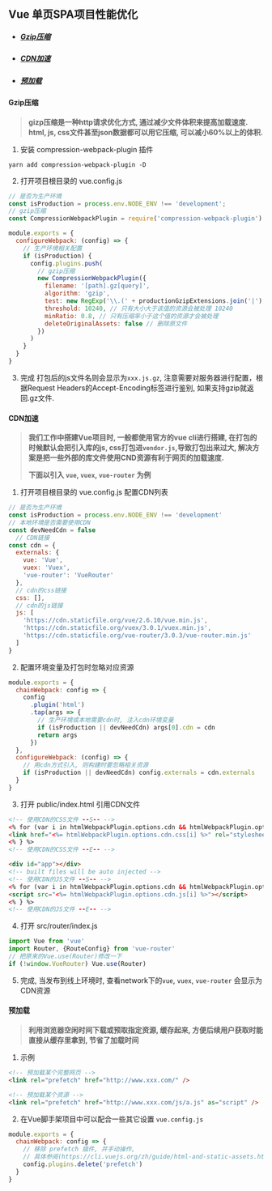 ## Vue 单页SPA项目性能优化

- ##### [Gzip压缩](#gzip)
- ##### [CDN加速](#cdn)
- ##### [预加载](#prefetch)

#### <span id = "gzip">Gzip压缩</span>

>**gizp压缩是一种http请求优化方式, 通过减少文件体积来提高加载速度. html, js, css文件甚至json数据都可以用它压缩, 可以减小60%以上的体积.**

1. 安装 compression-webpack-plugin 插件
```
yarn add compression-webpack-plugin -D
```

2. 打开项目根目录的 vue.config.js
```js
// 是否为生产环境
const isProduction = process.env.NODE_ENV !== 'development';
// gzip压缩
const CompressionWebpackPlugin = require('compression-webpack-plugin')

module.exports = {
  configureWebpack: (config) => {
    // 生产环境相关配置
    if (isProduction) {
      config.plugins.push(
        // gzip压缩
        new CompressionWebpackPlugin({
          filename: '[path].gz[query]',
          algorithm: 'gzip',
          test: new RegExp('\\.(' + productionGzipExtensions.join('|') + ')$'),
          threshold: 10240, // 只有大小大于该值的资源会被处理 10240
          minRatio: 0.8, // 只有压缩率小于这个值的资源才会被处理
          deleteOriginalAssets: false // 删除原文件
        })
      )
    }
  }
}
```

3. 完成 打包后的js文件名则会显示为`xxx.js.gz`, 注意需要对服务器进行配置，根据Request Headers的Accept-Encoding标签进行鉴别, 如果支持gzip就返回.gz文件.


#### <span id="cdn">CDN加速</span>

>**我们工作中搭建Vue项目时, 一般都使用官方的vue cli进行搭建, 在打包的时候默认会把引入库的js, css打包进`vendor.js`,导致打包出来过大, 解决方案是把一些外部的库文件使用CND资源有利于网页的加载速度.**
>
>**下面以引入 `vue`, `vuex`, `vue-router` 为例**

1. 打开项目根目录的 vue.config.js 配置CDN列表
```js
// 是否为生产环境
const isProduction = process.env.NODE_ENV !== 'development'
// 本地环境是否需要使用CDN
const devNeedCdn = false
  // CDN链接
const cdn = {
  externals: {
    vue: 'Vue',
    vuex: 'Vuex',
    'vue-router': 'VueRouter'
  },
  // cdn的css链接
  css: [], 
  // cdn的js链接
  js: [
    'https://cdn.staticfile.org/vue/2.6.10/vue.min.js',
    'https://cdn.staticfile.org/vuex/3.0.1/vuex.min.js',
    'https://cdn.staticfile.org/vue-router/3.0.3/vue-router.min.js'
  ]
}
```

2. 配置环境变量及打包时忽略对应资源
```js
module.exports = {
  chainWebpack: config => {
    config
      .plugin('html')
      .tap(args => {
        // 生产环境或本地需要cdn时, 注入cdn环境变量
        if (isProduction || devNeedCdn) args[0].cdn = cdn
        return args
      })
  },
  configureWebpack: (config) => {
    // 用cdn方式引入, 则构建时要忽略相关资源
    if (isProduction || devNeedCdn) config.externals = cdn.externals
  }
}
```

3. 打开 public/index.html 引用CDN文件
```html
<!-- 使用CDN的CSS文件 --S-- -->
<% for (var i in htmlWebpackPlugin.options.cdn && htmlWebpackPlugin.options.cdn.css) { %>
<link href="<%= htmlWebpackPlugin.options.cdn.css[i] %>" rel="stylesheet"/>
<% } %>
<!-- 使用CDN的CSS文件 --E-- -->
```
```html
<div id="app"></div>
<!-- built files will be auto injected -->
<!-- 使用CDN的JS文件 --S-- -->
<% for (var i in htmlWebpackPlugin.options.cdn && htmlWebpackPlugin.options.cdn.js) { %>
<script src="<%= htmlWebpackPlugin.options.cdn.js[i] %>"></script>
<% } %>
<!-- 使用CDN的JS文件 --E-- -->
```

4. 打开 src/router/index.js
```js
import Vue from 'vue'
import Router, {RouteConfig} from 'vue-router'
// 把原来的Vue.use(Router)修改一下
if (!window.VueRouter) Vue.use(Router)
```

5. 完成, 当发布到线上环境时, 查看network下的`vue`, `vuex`, `vue-router` 会显示为CDN资源


#### <span id="prefetch">预加载</span>

>**利用浏览器空闲时间下载或预取指定资源, 缓存起来, 方便后续用户获取时能直接从缓存里拿到, 节省了加载时间**

1. 示例
```html
<!-- 预加载某个完整网页 -->
<link rel="prefetch" href="http://www.xxx.com/" />

<!-- 预加载某个资源 -->
<link rel="prefetch" href="http://www.xxx.com/js/a.js" as="script" />

```

2. 在Vue脚手架项目中可以配合一些其它设置 `vue.config.js`
```js
module.exports = {
  chainWebpack: config => {
    // 移除 prefetch 插件, 并手动操作, 
    // 具体参阅(https://cli.vuejs.org/zh/guide/html-and-static-assets.html#preload)
    config.plugins.delete('prefetch')
  }
}
```